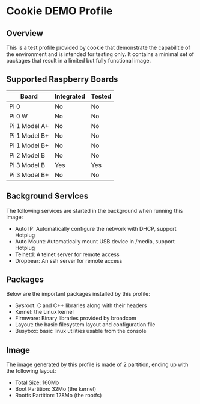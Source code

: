 # Cookie DEMO Profile
## Overview

This is a test profile provided by cookie that demonstrate the capabilitie of the environment
and is intended for testing only. It contains a minimal set of packages that result in a limited
but fully functional image.

## Supported Raspberry Boards

| Board           | Integrated | Tested |
| --------------- | ---------- | ------ |
| Pi 0            | No         | No     |
| Pi 0 W          | No         | No     |
| Pi 1 Model A+   | No         | No     |
| Pi 1 Model B+   | No         | No     |
| Pi 1 Model B+   | No         | No     |
| Pi 2 Model B    | No         | No     |
| Pi 3 Model B    | Yes        | Yes    |
| Pi 3 Model B+   | No         | No     |


## Background Services

The following services are started in the background when running this image:

- Auto IP: Automatically configure the network with DHCP, support Hotplug
- Auto Mount: Automatically mount USB device in /media, support Hotplug
- Telnetd: A telnet server for remote access
- Dropbear: An ssh server for remote access

## Packages

Below are the important packages installed by this profile:

- Sysroot: C and C++ libraries along with their headers
- Kernel: the Linux kernel
- Firmware: Binary libraries provided by broadcom
- Layout: the basic filesystem layout and configuration file
- Busybox: basic linux utilities usable from the console

## Image

The image generated by this profile is made of 2 partition, ending up with
the following layout:

- Total Size: 160Mo
- Boot Partition: 32Mo (the kernel)
- Rootfs Partition: 128Mo (the rootfs)









